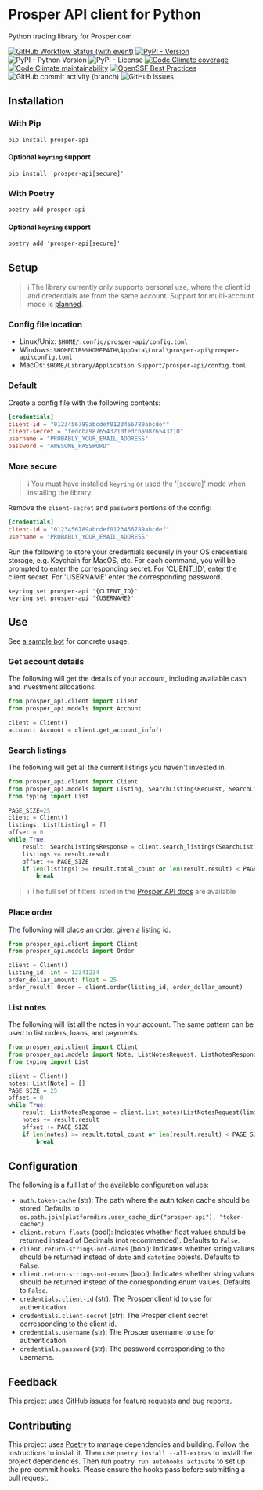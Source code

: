 # Prosper API client for Python

Python trading library for Prosper.com

[![GitHub Workflow Status (with event)](https://img.shields.io/github/actions/workflow/status/grahamtt/prosper-api/build-and-release.yml?logo=github)](https://github.com/grahamtt/prosper-api)
[![PyPI - Version](https://img.shields.io/pypi/v/prosper-api?label=prosper-api)](https://pypi.org/project/prosper-api/)
![PyPI - Python Version](https://img.shields.io/pypi/pyversions/prosper-api)
![PyPI - License](https://img.shields.io/pypi/l/prosper-api)
[![Code Climate coverage](https://img.shields.io/codeclimate/coverage/grahamtt/prosper-api?logo=codeclimate)](https://codeclimate.com/github/grahamtt/prosper-api)
[![Code Climate maintainability](https://img.shields.io/codeclimate/maintainability-percentage/grahamtt/prosper-api?logo=codeclimate)](https://codeclimate.com/github/grahamtt/prosper-api)
[![OpenSSF Best Practices](https://www.bestpractices.dev/projects/8063/badge)](https://www.bestpractices.dev/projects/8063)
![GitHub commit activity (branch)](https://img.shields.io/github/commit-activity/m/grahamtt/prosper-api?logo=github)
![GitHub issues](https://img.shields.io/github/issues-raw/grahamtt/prosper-api?logo=github)

## Installation

### With Pip

```commandline
pip install prosper-api
```

#### Optional `keyring` support

```commandline
pip install 'prosper-api[secure]'
```

### With Poetry

```commandline
poetry add prosper-api
```

#### Optional `keyring` support

```commandline
poetry add 'prosper-api[secure]'
```

## Setup

> ℹ️ The library currently only supports personal use, where the client id and credentials are from the same account. Support
> for multi-account mode is [planned](https://github.com/grahamtt/prosper-api/issues/3).

### Config file location

- Linux/Unix: `$HOME/.config/prosper-api/config.toml`
- Windows: `%HOMEDIR%%HOMEPATH\AppData\Local\prosper-api\prosper-api\config.toml`
- MacOs: `$HOME/Library/Application Support/prosper-api/config.toml`

### Default

Create a config file with the following contents:

```toml
[credentials]
client-id = "0123456789abcdef0123456789abcdef"
client-secret = "fedcba9876543210fedcba9876543210"
username = "PROBABLY_YOUR_EMAIL_ADDRESS"
password = "AWESOME_PASSWORD"
```

### More secure

> ℹ️ You must have installed `keyring` or used the '\[secure\]' mode when installing the library.

Remove the `client-secret` and `password` portions of the config:

```toml
[credentials]
client-id = "0123456789abcdef0123456789abcdef"
username = "PROBABLY_YOUR_EMAIL_ADDRESS"
```

Run the following to store your credentials securely in your OS credentials storage, e.g. Keychain for MacOS, etc.
For each command, you will be prompted to enter the corresponding secret. For 'CLIENT_ID', enter the client secret. For
'USERNAME' enter the corresponding password.

```commandline
keyring set prosper-api '{CLIENT_ID}'
keyring set prosper-api '{USERNAME}'
```

## Use

See [a sample bot](https://github.com/grahamtt/prosper-auto-invest) for concrete usage.

### Get account details

The following will get the details of your account, including available cash and investment allocations.

```python
from prosper_api.client import Client
from prosper_api.models import Account

client = Client()
account: Account = client.get_account_info()
```

### Search listings

The following will get all the current listings you haven't invested in.

```python
from prosper_api.client import Client
from prosper_api.models import Listing, SearchListingsRequest, SearchListingsResponse
from typing import List

PAGE_SIZE=25
client = Client()
listings: List[Listing] = []
offset = 0
while True:
    result: SearchListingsResponse = client.search_listings(SearchListingsRequest(invested=False, biddable=True, limit=PAGE_SIZE, offset=offset))
    listings += result.result
    offset += PAGE_SIZE
    if len(listings) >= result.total_count or len(result.result) < PAGE_SIZE:
        break
```

> ℹ️ The full set of filters listed in the [Prosper API docs](https://developers.prosper.com/docs/investor/listings-api/)
> are available

### Place order

The following will place an order, given a listing id.

```python
from prosper_api.client import Client
from prosper_api.models import Order

client = Client()
listing_id: int = 12341234
order_dollar_amount: float = 25
order_result: Order = client.order(listing_id, order_dollar_amount)
```

### List notes

The following will list all the notes in your account. The same pattern can be used to list orders, loans, and payments.

```python
from prosper_api.client import Client
from prosper_api.models import Note, ListNotesRequest, ListNotesResponse
from typing import List

client = Client()
notes: List[Note] = []
PAGE_SIZE = 25
offset = 0
while True:
    result: ListNotesResponse = client.list_notes(ListNotesRequest(limit=PAGE_SIZE, offset=offset, sort_by="age_in_months", sort_dir="asc"))
    notes += result.result
    offset += PAGE_SIZE
    if len(notes) >= result.total_count or len(result.result) < PAGE_SIZE:
        break
```

## Configuration

<!-- TODO: This should be generated from the available configs -->

The following is a full list of the available configuration values:

- `auth.token-cache` (str): The path where the auth token cache should be stored. Defaults to `os.path.join(platformdirs.user_cache_dir("prosper-api"), "token-cache")`
- `client.return-floats` (bool): Indicates whether float values should be returned instead of Decimals (not recommended). Defaults to `False`.
- `client.return-strings-not-dates` (bool): Indicates whether string values should be returned instead of `date` and `datetime` objests. Defaults to `False`.
- `client.return-strings-not-enums` (bool): Indicates whether string values should be returned instead of the corresponding enum values. Defaults to `False`.
- `credentials.client-id` (str): The Prosper client id to use for authentication.
- `credentials.client-secret` (str): The Prosper client secret corresponding to the client id.
- `credentials.username` (str): The Prosper username to use for authentication.
- `credentials.password` (str): The password corresponding to the username.

## Feedback

This project uses [GitHub issues](https://github.com/grahamtt/prosper-api/issues) for feature requests and bug reports.

## Contributing

This project uses [Poetry](https://python-poetry.org/docs/) to manage dependencies and building. Follow the instructions
to install it. Then use `poetry install --all-extras` to install the project dependencies. Then run `poetry run autohooks activate`
to set up the pre-commit hooks. Please ensure the hooks pass before submitting a pull request.
